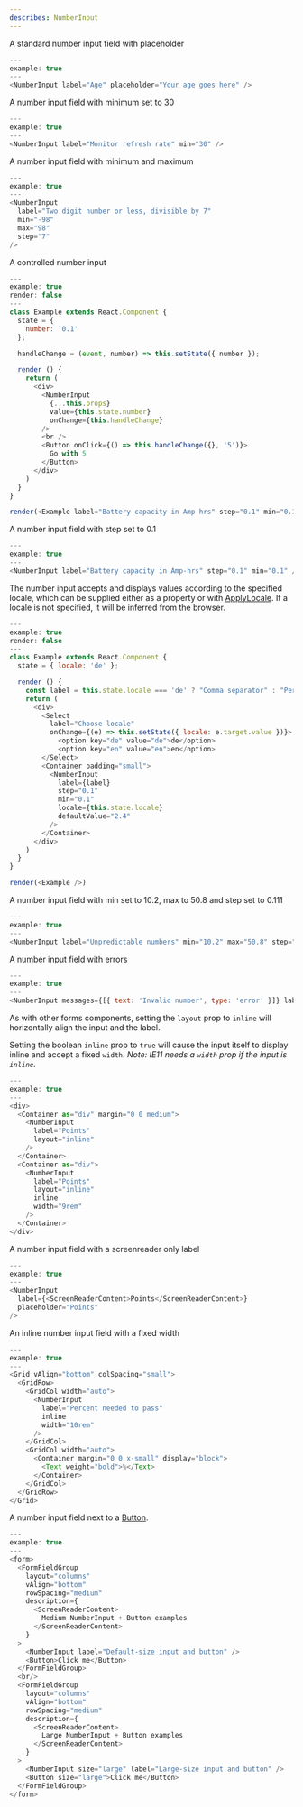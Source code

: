 ```yaml
---
describes: NumberInput
---
```


A standard number input field with placeholder

```js
---
example: true
---
<NumberInput label="Age" placeholder="Your age goes here" />
```

A number input field with minimum set to 30

```js
---
example: true
---
<NumberInput label="Monitor refresh rate" min="30" />
```

A number input field with minimum and maximum

```js
---
example: true
---
<NumberInput
  label="Two digit number or less, divisible by 7"
  min="-98"
  max="98"
  step="7"
/>
```

A controlled number input

```js
---
example: true
render: false
---
class Example extends React.Component {
  state = {
    number: '0.1'
  };

  handleChange = (event, number) => this.setState({ number });

  render () {
    return (
      <div>
        <NumberInput
          {...this.props}
          value={this.state.number}
          onChange={this.handleChange}
        />
        <br />
        <Button onClick={() => this.handleChange({}, '5')}>
          Go with 5
        </Button>
      </div>
    )
  }
}

render(<Example label="Battery capacity in Amp-hrs" step="0.1" min="0.1" />)
```

A number input field with step set to 0.1

```js
---
example: true
---
<NumberInput label="Battery capacity in Amp-hrs" step="0.1" min="0.1" />
```

The number input accepts and displays values according to the specified locale, which
can be supplied either as a property or with [ApplyLocale](#ApplyLocale). If a locale
is not specified, it will be inferred from the browser.

```js
---
example: true
render: false
---
class Example extends React.Component {
  state = { locale: 'de' };

  render () {
    const label = this.state.locale === 'de' ? "Comma separator" : "Period separator";
    return (
      <div>
        <Select
          label="Choose locale"
          onChange={(e) => this.setState({ locale: e.target.value })}>
            <option key="de" value="de">de</option>
            <option key="en" value="en">en</option>
        </Select>
        <Container padding="small">
          <NumberInput
            label={label}
            step="0.1"
            min="0.1"
            locale={this.state.locale}
            defaultValue="2.4"
          />
        </Container>
      </div>
    )
  }
}

render(<Example />)
```

A number input field with min set to 10.2, max to 50.8 and step set to 0.111

```js
---
example: true
---
<NumberInput label="Unpredictable numbers" min="10.2" max="50.8" step="0.111" />
```

A number input field with errors

```js
---
example: true
---
<NumberInput messages={[{ text: 'Invalid number', type: 'error' }]} label="Points" />
```

As with other forms components, setting the `layout` prop to `inline` will
horizontally align the input and the label.

Setting the boolean `inline` prop to `true` will cause the input itself to display
inline and accept a fixed `width`. *Note: IE11 needs a `width` prop if the input is `inline`.*

```js
---
example: true
---
<div>
  <Container as="div" margin="0 0 medium">
    <NumberInput
      label="Points"
      layout="inline"
    />
  </Container>
  <Container as="div">
    <NumberInput
      label="Points"
      layout="inline"
      inline
      width="9rem"
    />
  </Container>
</div>
```

A number input field with a screenreader only label

```js
---
example: true
---
<NumberInput
  label={<ScreenReaderContent>Points</ScreenReaderContent>}
  placeholder="Points"
/>
```

An inline number input field with a fixed width

```js
---
example: true
---
<Grid vAlign="bottom" colSpacing="small">
  <GridRow>
    <GridCol width="auto">
      <NumberInput
        label="Percent needed to pass"
        inline
        width="10rem"
      />
    </GridCol>
    <GridCol width="auto">
      <Container margin="0 0 x-small" display="block">
        <Text weight="bold">%</Text>
      </Container>
    </GridCol>
  </GridRow>
</Grid>
```

A number input field next to a [Button](#Button).

```js
---
example: true
---
<form>
  <FormFieldGroup
    layout="columns"
    vAlign="bottom"
    rowSpacing="medium"
    description={
      <ScreenReaderContent>
        Medium NumberInput + Button examples
      </ScreenReaderContent>
    }
  >
    <NumberInput label="Default-size input and button" />
    <Button>Click me</Button>
  </FormFieldGroup>
  <br/>
  <FormFieldGroup
    layout="columns"
    vAlign="bottom"
    rowSpacing="medium"
    description={
      <ScreenReaderContent>
        Large NumberInput + Button examples
      </ScreenReaderContent>
    }
  >
    <NumberInput size="large" label="Large-size input and button" />
    <Button size="large">Click me</Button>
  </FormFieldGroup>
</form>
```
